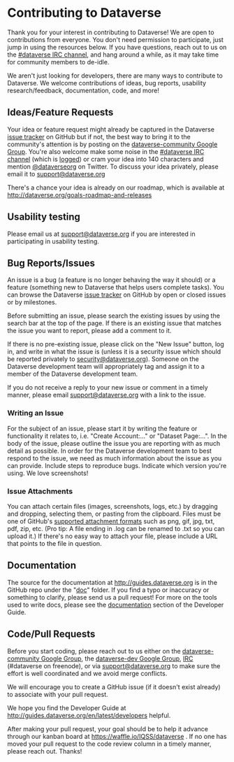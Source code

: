 # Contributing to Dataverse

Thank you for your interest in contributing to Dataverse!  We are open to contributions from everyone. You don't need permission to participate, just jump in using the resources below.  If you have questions, reach out to us on the [#dataverse IRC channel][], and hang around a while, as it may take time for community members to de-idle.

We aren't just looking for developers, there are many ways to contribute to Dataverse.  We welcome contributions of ideas, bug reports, usability research/feedback, documentation, code, and more!

## Ideas/Feature Requests

Your idea or feature request might already be captured in the Dataverse [issue tracker] on GitHub but if not, the best way to bring it to the community's attention is by posting on the [dataverse-community Google Group][]. You're also welcome make some noise in the [#dataverse IRC channel][] (which is [logged][]) or cram your idea into 140 characters and mention [@dataverseorg][] on Twitter. To discuss your idea privately, please email it to support@dataverse.org

There's a chance your idea is already on our roadmap, which is available at http://dataverse.org/goals-roadmap-and-releases

[#dataverse IRC channel]: http://chat.dataverse.org
[logged]: http://irclog.iq.harvard.edu/dataverse/today
[issue tracker]: https://github.com/IQSS/dataverse/issues
[@dataverseorg]: http://twitter.com/dataverseorg
[Functional Requirements Document (FRD for short)]: https://docs.google.com/document/d/1PRyAlP6zlUlUuHfgyUezzuaVQ4JnapvgtGWo0o7tLEs/edit?usp=sharing
[Balsamiq]: https://iqssharvard.mybalsamiq.com/projects
[Functional Requirements Document folder on Google Drive]: https://drive.google.com/folderview?id=0B3_V6vFxEcx-fl92ek92OG1nTmhQenBRX1Z4OVJBLXpURmh2d2RyX1NZRUp6YktaYUU5YTA&usp=sharing

## Usability testing

Please email us at support@dataverse.org if you are interested in participating in usability testing.

## Bug Reports/Issues

An issue is a bug (a feature is no longer behaving the way it should) or a feature (something new to Dataverse that helps users complete tasks). You can browse the Dataverse [issue tracker] on GitHub by open or closed issues or by milestones.

Before submitting an issue, please search the existing issues by using the search bar at the top of the page. If there is an existing issue that matches the issue you want to report, please add a comment to it.

If there is no pre-existing issue, please click on the "New Issue" button, log in, and write in what the issue is (unless it is a security issue which should be reported privately to security@dataverse.org). Someone on the Dataverse development team will appropriately tag and assign it to a member of the Dataverse development team.

If you do not receive a reply to your new issue or comment in a timely manner, please email support@dataverse.org with a link to the issue.

### Writing an Issue

For the subject of an issue, please start it by writing the feature or functionality it relates to, i.e. "Create Account:..." or "Dataset Page:...". In the body of the issue, please outline the issue you are reporting with as much detail as possible. In order for the Dataverse development team to best respond to the issue, we need as much information about the issue as you can provide. Include steps to reproduce bugs. Indicate which version you're using. We love screenshots!

### Issue Attachments

You can attach certain files (images, screenshots, logs, etc.) by dragging and dropping, selecting them, or pasting from the clipboard. Files must be one of GitHub's [supported attachment formats] such as png, gif, jpg, txt, pdf, zip, etc. (Pro tip: A file ending in .log can be renamed to .txt so you can upload it.) If there's no easy way to attach your file, please include a URL that points to the file in question.

[supported attachment formats]: https://help.github.com/articles/file-attachments-on-issues-and-pull-requests/

## Documentation

The source for the documentation at http://guides.dataverse.org is in the GitHub repo under the "[doc][]" folder. If you find a typo or inaccuracy or something to clarify, please send us a pull request! For more on the tools used to write docs, please see the [documentation][] section of the Developer Guide.

[doc]: https://github.com/IQSS/dataverse/tree/develop/doc/sphinx-guides/source
[documentation]: http://guides.dataverse.org/en/latest/developers/documentation.html

## Code/Pull Requests

Before you start coding, please reach out to us either on the [dataverse-community Google Group][], the [dataverse-dev Google Group][], [IRC][] (#dataverse on freenode), or via support@dataverse.org to make sure the effort is well coordinated and we avoid merge conflicts.

We will encourage you to create a GitHub issue (if it doesn't exist already) to associate with your pull request.

We hope you find the Developer Guide at http://guides.dataverse.org/en/latest/developers helpful.

After making your pull request, your goal should be to help it advance through our kanban board at https://waffle.io/IQSS/dataverse . If no one has moved your pull request to the code review column in a timely manner, please reach out. Thanks!

[dataverse-community Google Group]: https://groups.google.com/group/dataverse-community
[dataverse-dev Google Group]: https://groups.google.com/group/dataverse-dev
[IRC]: http://chat.dataverse.org
